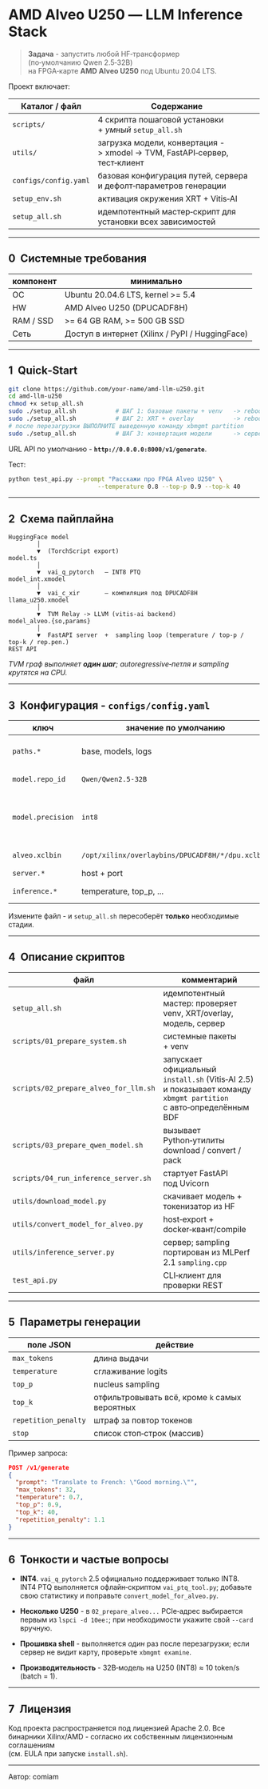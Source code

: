 # AMD Alveo U250 ― LLM Inference Stack

> **Задача** - запустить любой HF‑трансформер (по‑умолчанию Qwen 2.5‑32B)  
> на FPGA‑карте **AMD Alveo U250** под Ubuntu 20.04 LTS.

Проект включает:

| Каталог / файл | Содержание |
|----------------|-----------|
| `scripts/` | 4 скрипта пошаговой установки + _умный_ `setup_all.sh` |
| `utils/`   | загрузка модели, конвертация -> xmodel -> TVM, FastAPI‑сервер, тест‑клиент |
| `configs/config.yaml` | базовая конфигурация путей, сервера и дефолт‑параметров генерации |
| `setup_env.sh` | активация окружения XRT + Vitis‑AI |
| `setup_all.sh` | идемпотентный мастер‑скрипт для установки всех зависимостей |

---

## 0  Системные требования

| компонент | минимально |
|-----------|-----------|
| ОС        | Ubuntu 20.04.6 LTS, kernel >= 5.4 |
| HW        | AMD Alveo U250 (DPUCADF8H) |
| RAM / SSD | >= 64 GB RAM, >= 500 GB SSD |
| Сеть      | Доступ в интернет (Xilinx / PyPI / HuggingFace) |

---

## 1  Quick‑Start

```bash
git clone https://github.com/your-name/amd-llm-u250.git
cd amd-llm-u250
chmod +x setup_all.sh
sudo ./setup_all.sh           # ШАГ 1: базовые пакеты + venv   -> reboot
sudo ./setup_all.sh           # ШАГ 2: XRT + overlay           -> reboot
# после перезагрузки ВЫПОЛНИТЕ выведенную команду xbmgmt partition
sudo ./setup_all.sh           # ШАГ 3: конвертация модели      -> сервер запущен
```

URL API по умолчанию - **`http://0.0.0.0:8000/v1/generate`**.

Тест:

```bash
python test_api.py --prompt "Расскажи про FPGA Alveo U250" \
                         --temperature 0.8 --top-p 0.9 --top-k 40
```

---

## 2  Схема пайплайна

```
HuggingFace model
        │
        ▼  (TorchScript export)
model.ts
        │
        ▼  vai_q_pytorch   – INT8 PTQ
model_int.xmodel
        │
        ▼  vai_c_xir       – компиляция под DPUCADF8H
llama_u250.xmodel
        │
        ▼  TVM Relay -> LLVM (vitis‑ai backend)
model_alveo.{so,params}
        │
        ▼  FastAPI server  +  sampling loop (temperature / top‑p / top‑k / rep.pen.)
REST API
```

*TVM граф выполняет **один шаг**; autoregressive‑петля и sampling крутятся на CPU.*

---

## 3  Конфигурация - `configs/config.yaml`

| ключ | значение по умолчанию | описание |
|------|-----------------------|----------|
| `paths.*` | base, models, logs | пути в файловой системе |
| `model.repo_id` | `Qwen/Qwen2.5-32B` | HuggingFace ID |
| `model.precision` | `int8` | quant mode (`int8` / `fp16`). INT4 требует ручного PTQ. |
| `alveo.xclbin` | `/opt/xilinx/overlaybins/DPUCADF8H/*/dpu.xclbin` | прошивка карты |
| `server.*` | host + port | адрес API |
| `inference.*` | temperature, top_p, ... | параметры по умолчанию |

Измените файл - и `setup_all.sh` пересоберёт **только** необходимые стадии.

---

## 4  Описание скриптов

| файл | комментарий |
|------|-------------|
| `setup_all.sh` | идемпотентный мастер: проверяет venv, XRT/overlay, модель, сервер |
| `scripts/01_prepare_system.sh` | системные пакеты + venv |
| `scripts/02_prepare_alveo_for_llm.sh` | запускает официальный `install.sh` (Vitis‑AI 2.5) и показывает команду `xbmgmt partition` с авто‑определённым BDF |
| `scripts/03_prepare_qwen_model.sh` | вызывает Python‑утилиты download / convert / pack |
| `scripts/04_run_inference_server.sh` | стартует FastAPI под Uvicorn |
| `utils/download_model.py` | скачивает модель + токенизатор из HF |
| `utils/convert_model_for_alveo.py` | host‑export + docker‑квант/compile |
| `utils/inference_server.py` | сервер; sampling портирован из MLPerf 2.1 `sampling.cpp` |
| `test_api.py` | CLI‑клиент для проверки REST |

---

## 5  Параметры генерации

| поле JSON | действие |
|-----------|----------|
| `max_tokens` | длина выдачи |
| `temperature` | сглаживание logits |
| `top_p` | nucleus sampling |
| `top_k` | отфильтровывать всё, кроме `k` самых вероятных |
| `repetition_penalty` | штраф за повтор токенов |
| `stop` | список стоп‑строк (массив) |

Пример запроса:

```json
POST /v1/generate
{
  "prompt": "Translate to French: \"Good morning.\"",
  "max_tokens": 32,
  "temperature": 0.7,
  "top_p": 0.9,
  "top_k": 40,
  "repetition_penalty": 1.1
}
```

---

## 6  Тонкости и частые вопросы

* **INT4**. `vai_q_pytorch` 2.5 официально поддерживает только INT8.  
  INT4 PTQ выполняется офлайн‑скриптом `vai_ptq_tool.py`; добавьте свою
  статистику и поправьте `convert_model_for_alveo.py`.

* **Несколько U250** - в `02_prepare_alveo...` PCIe‑адрес выбирается первым
  из `lspci -d 10ee:`; при необходимости укажите свой `--card` вручную.

* **Прошивка shell** - выполняется *один* раз после перезагрузки; если
  сервер не видит карту, проверьте `xbmgmt examine`.

* **Производительность** - 32B‑модель на U250 (INT8) ≈ 10 token/s (batch = 1).

---

## 7  Лицензия

Код проекта распространяется под лицензией Apache 2.0.
Все бинарники Xilinx/AMD - согласно их собственным лицензионным соглашениям  
(см. EULA при запуске `install.sh`).

---

Автор: comiam
